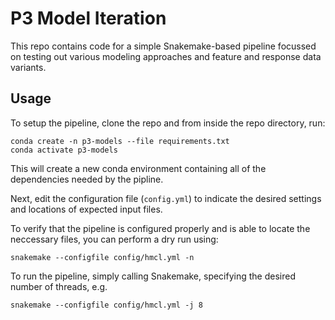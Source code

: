 # P3 Model Iteration

This repo contains code for a simple Snakemake-based pipeline focussed on testing out
various modeling approaches and feature and response data variants.

## Usage

To setup the pipeline, clone the repo and from inside the repo directory, run:

```
conda create -n p3-models --file requirements.txt
conda activate p3-models
```

This will create a new conda environment containing all of the dependencies needed by
the pipline.

Next, edit the configuration file (`config.yml`) to indicate the desired settings and
locations of expected input files.

To verify that the pipeline is configured properly and is able to locate the neccessary
files, you can perform a dry run using:

```
snakemake --configfile config/hmcl.yml -n
```

To run the pipeline, simply calling Snakemake, specifying the desired number of threads,
e.g. 

```
snakemake --configfile config/hmcl.yml -j 8
```
